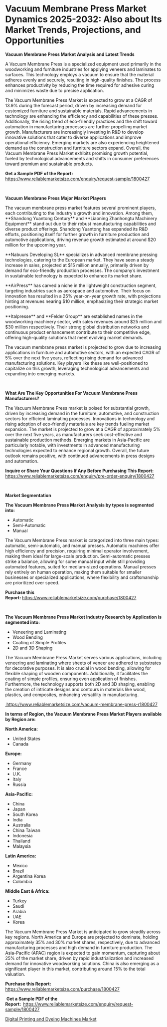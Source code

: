 <p><h1>Vacuum Membrane Press Market Dynamics 2025-2032: Also about Its Market Trends, Projections, and Opportunities</h1></p><p><strong>Vacuum Membrane Press Market Analysis and Latest Trends</strong></p>
<p><p>A Vacuum Membrane Press is a specialized equipment used primarily in the woodworking and furniture industries for applying veneers and laminates to surfaces. This technology employs a vacuum to ensure that the material adheres evenly and securely, resulting in high-quality finishes. The process enhances productivity by reducing the time required for adhesive curing and minimizes waste due to precise application.</p><p>The Vacuum Membrane Press Market is expected to grow at a CAGR of 13.9% during the forecast period, driven by increasing demand for customized furniture and sustainable materials. Rapid advancements in technology are enhancing the efficiency and capabilities of these presses. Additionally, the rising trend of eco-friendly practices and the shift toward automation in manufacturing processes are further propelling market growth. Manufacturers are increasingly investing in R&D to develop innovative solutions that cater to diverse applications and improve operational efficiency. Emerging markets are also experiencing heightened demand as the construction and furniture sectors expand. Overall, the Vacuum Membrane Press Market exhibits promising growth potential, fueled by technological advancements and shifts in consumer preferences toward premium and sustainable products.</p></p>
<p><strong>Get a Sample PDF of the Report:&nbsp;</strong> <a href="https://www.reliablemarketsize.com/enquiry/request-sample/1800427?utm_campaign=3504&utm_medium=2&utm_source=Github&utm_content=ia&utm_term=10042025&utm_id=vacuum-membrane-press">https://www.reliablemarketsize.com/enquiry/request-sample/1800427</a></p>
<p>&nbsp;</p>
<p><strong>Vacuum Membrane Press Major Market Players</strong></p>
<p><p>The vacuum membrane press market features several prominent players, each contributing to the industry's growth and innovation. Among them, **Shandong Yuantong Century** and **Liaoning Zhanhongtu Machinery Equipment** stand out due to their robust manufacturing capabilities and diverse product offerings. Shandong Yuantong has expanded its R&D efforts, positioning itself for further growth in furniture production and automotive applications, driving revenue growth estimated at around $20 million for the upcoming year.</p><p>**Nabuurs Developing SL** specializes in advanced membrane pressing technologies, catering to the European market. They have seen a steady increase in sales, projected at $15 million annually, primarily driven by demand for eco-friendly production processes. The company’s investment in sustainable technology is expected to enhance its market share.</p><p>**AirPress** has carved a niche in the lightweight construction segment, targeting industries such as aerospace and automotive. Their focus on innovation has resulted in a 25% year-on-year growth rate, with projections hinting at revenues nearing $10 million, emphasizing their strategic market positioning.</p><p>**Italpresse** and **Felder Group** are established names in the woodworking machinery sector, with sales revenues around $25 million and $30 million respectively. Their strong global distribution networks and continuous product enhancement contribute to their competitive edge, offering high-quality solutions that meet evolving market demands.</p><p>The vacuum membrane press market is projected to grow due to increasing applications in furniture and automotive sectors, with an expected CAGR of 5% over the next five years, reflecting rising demand for advanced manufacturing solutions. Key players like these are well-positioned to capitalize on this growth, leveraging technological advancements and expanding into emerging markets.</p></p>
<p>&nbsp;</p>
<p><strong>What Are The Key Opportunities For Vacuum Membrane Press Manufacturers?</strong></p>
<p><p>The Vacuum Membrane Press market is poised for substantial growth, driven by increasing demand in the furniture, automotive, and construction sectors for efficient laminating processes. Innovations in technology and rising adoption of eco-friendly materials are key trends fueling market expansion. The market is projected to grow at a CAGR of approximately 5% over the next five years, as manufacturers seek cost-effective and sustainable production methods. Emerging markets in Asia-Pacific are particularly notable, with investments in advanced manufacturing technologies expected to enhance regional growth. Overall, the future outlook remains positive, with continued advancements in press designs and automation.</p></p>
<p><strong>Inquire or Share Your Questions If Any Before Purchasing This Report:</strong> <a href="https://www.reliablemarketsize.com/enquiry/pre-order-enquiry/1800427?utm_campaign=3504&utm_medium=2&utm_source=Github&utm_content=ia&utm_term=10042025&utm_id=vacuum-membrane-press">https://www.reliablemarketsize.com/enquiry/pre-order-enquiry/1800427</a></p>
<p>&nbsp;</p>
<p><strong>Market Segmentation</strong></p>
<p><strong>The Vacuum Membrane Press Market Analysis by types is segmented into:</strong></p>
<p><ul><li>Automatic</li><li>Semi-Automatic</li><li>Manual</li></ul></p>
<p><p>The Vacuum Membrane Press market is categorized into three main types: automatic, semi-automatic, and manual presses. Automatic machines offer high efficiency and precision, requiring minimal operator involvement, making them ideal for large-scale production. Semi-automatic presses strike a balance, allowing for some manual input while still providing automated features, suited for medium-sized operations. Manual presses rely entirely on human operation, making them suitable for smaller businesses or specialized applications, where flexibility and craftsmanship are prioritized over speed.</p></p>
<p><strong>Purchase this Report:&nbsp;</strong><a href="https://www.reliablemarketsize.com/purchase/1800427?utm_campaign=3504&utm_medium=2&utm_source=Github&utm_content=ia&utm_term=10042025&utm_id=vacuum-membrane-press">https://www.reliablemarketsize.com/purchase/1800427</a></p>
<p>&nbsp;</p>
<p><strong>The Vacuum Membrane Press Market Industry Research by Application is segmented into:</strong></p>
<p><ul><li>Veneering and Laminating</li><li>Wood Bending</li><li>Coating of Simple Profiles</li><li>2D and 3D Shaping</li></ul></p>
<p><p>The Vacuum Membrane Press Market serves various applications, including veneering and laminating where sheets of veneer are adhered to substrates for decorative purposes. It is also crucial in wood bending, allowing for flexible shaping of wooden components. Additionally, it facilitates the coating of simple profiles, ensuring even application of finishes. Furthermore, the technology supports both 2D and 3D shaping, enabling the creation of intricate designs and contours in materials like wood, plastics, and composites, enhancing versatility in manufacturing.</p></p>
<p><a href="https://www.reliablemarketsize.com/vacuum-membrane-press-r1800427?utm_campaign=3504&utm_medium=2&utm_source=Github&utm_content=ia&utm_term=10042025&utm_id=vacuum-membrane-press">&nbsp;https://www.reliablemarketsize.com/vacuum-membrane-press-r1800427</a></p>
<p><strong>In terms of Region, the Vacuum Membrane Press Market Players available by Region are:</strong></p>
<p>
    <p> <strong> North America: </strong>
        <ul>
            <li>United States</li>
            <li>Canada</li>
        </ul>
        </p> 
    <p> <strong> Europe: </strong>
        <ul>
            <li>Germany</li>
            <li>France</li>
            <li>U.K.</li>
            <li>Italy</li>
            <li>Russia</li>
        </ul>
        </p> 
    <p> <strong> Asia-Pacific: </strong>
        <ul>
            <li>China</li>
            <li>Japan</li>
            <li>South Korea</li>
            <li>India</li>
            <li>Australia</li>
            <li>China Taiwan</li>
            <li>Indonesia</li>
            <li>Thailand</li>
            <li>Malaysia</li>
        </ul>
        </p> 
    <p> <strong> Latin America: </strong>
        <ul>
            <li>Mexico</li>
            <li>Brazil</li>
            <li>Argentina Korea</li>
            <li>Colombia</li>
        </ul>
        </p> 
    <p> <strong> Middle East & Africa: </strong>
        <ul>
            <li>Turkey</li>
            <li>Saudi</li>
            <li>Arabia</li>
            <li>UAE</li>
            <li>Korea</li>
        </ul>
    </p>
    </p>
<p><p>The Vacuum Membrane Press Market is anticipated to grow steadily across key regions. North America and Europe are projected to dominate, holding approximately 35% and 30% market shares, respectively, due to advanced manufacturing processes and high demand in furniture production. The Asia-Pacific (APAC) region is expected to gain momentum, capturing about 25% of the market share, driven by rapid industrialization and increased demand for innovative woodworking solutions. China is also emerging as a significant player in this market, contributing around 15% to the total valuation.</p></p>
<p><strong>Purchase this Report: </strong><a href="https://www.reliablemarketsize.com/purchase/1800427?utm_campaign=3504&utm_medium=2&utm_source=Github&utm_content=ia&utm_term=10042025&utm_id=vacuum-membrane-press">https://www.reliablemarketsize.com/purchase/1800427</a></p>
<p>&nbsp;<strong>Get a Sample PDF of the Report:&nbsp;&nbsp;</strong><a href="https://www.reliablemarketsize.com/enquiry/request-sample/1800427?utm_campaign=3504&utm_medium=2&utm_source=Github&utm_content=ia&utm_term=10042025&utm_id=vacuum-membrane-press">https://www.reliablemarketsize.com/enquiry/request-sample/1800427</a></p>
<p><strong></strong></p>
<p><p><a href="https://github.com/ezahdyre/Market-Research-Report-List-1/blob/main/digital-printing-and-dyeing-machines-market.md?utm_campaign=3504&utm_medium=2&utm_source=Github&utm_content=ia&utm_term=10042025&utm_id=vacuum-membrane-press">Digital Printing and Dyeing Machines Market</a></p></p>